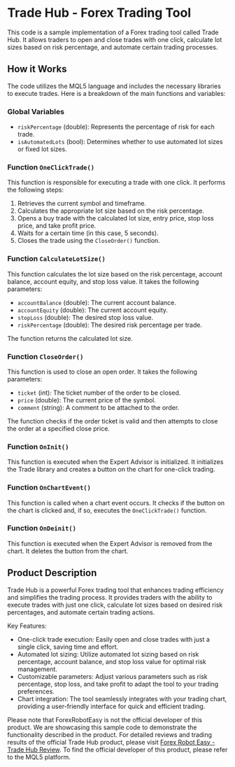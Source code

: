 # Trade Hub - Forex Trading Tool

This code is a sample implementation of a Forex trading tool called Trade Hub. It allows traders to open and close trades with one click, calculate lot sizes based on risk percentage, and automate certain trading processes.

## How it Works

The code utilizes the MQL5 language and includes the necessary libraries to execute trades. Here is a breakdown of the main functions and variables:

### Global Variables

- `riskPercentage` (double): Represents the percentage of risk for each trade.
- `isAutomatedLots` (bool): Determines whether to use automated lot sizes or fixed lot sizes.

### Function `OneClickTrade()`

This function is responsible for executing a trade with one click. It performs the following steps:

1. Retrieves the current symbol and timeframe.
2. Calculates the appropriate lot size based on the risk percentage.
3. Opens a buy trade with the calculated lot size, entry price, stop loss price, and take profit price.
4. Waits for a certain time (in this case, 5 seconds).
5. Closes the trade using the `CloseOrder()` function.

### Function `CalculateLotSize()`

This function calculates the lot size based on the risk percentage, account balance, account equity, and stop loss value. It takes the following parameters:

- `accountBalance` (double): The current account balance.
- `accountEquity` (double): The current account equity.
- `stopLoss` (double): The desired stop loss value.
- `riskPercentage` (double): The desired risk percentage per trade.

The function returns the calculated lot size.

### Function `CloseOrder()`

This function is used to close an open order. It takes the following parameters:

- `ticket` (int): The ticket number of the order to be closed.
- `price` (double): The current price of the symbol.
- `comment` (string): A comment to be attached to the order.

The function checks if the order ticket is valid and then attempts to close the order at a specified close price.

### Function `OnInit()`

This function is executed when the Expert Advisor is initialized. It initializes the Trade library and creates a button on the chart for one-click trading.

### Function `OnChartEvent()`

This function is called when a chart event occurs. It checks if the button on the chart is clicked and, if so, executes the `OneClickTrade()` function.

### Function `OnDeinit()`

This function is executed when the Expert Advisor is removed from the chart. It deletes the button from the chart.

## Product Description

Trade Hub is a powerful Forex trading tool that enhances trading efficiency and simplifies the trading process. It provides traders with the ability to execute trades with just one click, calculate lot sizes based on desired risk percentages, and automate certain trading actions.

Key Features:
- One-click trade execution: Easily open and close trades with just a single click, saving time and effort.
- Automated lot sizing: Utilize automated lot sizing based on risk percentage, account balance, and stop loss value for optimal risk management.
- Customizable parameters: Adjust various parameters such as risk percentage, stop loss, and take profit to adapt the tool to your trading preferences.
- Chart integration: The tool seamlessly integrates with your trading chart, providing a user-friendly interface for quick and efficient trading.

Please note that ForexRobotEasy is not the official developer of this product. We are showcasing this sample code to demonstrate the functionality described in the product. For detailed reviews and trading results of the official Trade Hub product, please visit [Forex Robot Easy - Trade Hub Review](https://forexroboteasy.com/forex-robot-review/trade-hub-review-enhance-forex-trading-with-cyber-capitals-software/). To find the official developer of this product, please refer to the MQL5 platform.
